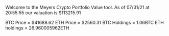 Welcome to the Meyers Crypto Portfolio Value tool. 
As of 07/31/21 at 20:55:55 our valuation is $113215.91 

BTC Price = $41688.62
 ETH Price = $2560.31
BTC Holdings = 1.06BTC
 ETH holdings = 26.960005962ETH 
